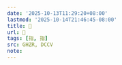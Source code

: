 ```yaml
---
date: '2025-10-13T11:29:20+08:00'
lastmod: '2025-10-14T21:46:45-08:00'
title: 󰡃
url: 󰡃
tags: [指, 指]
src: GHZR, DCCV
note:
---
```

